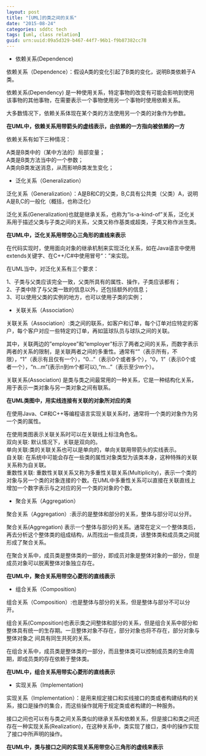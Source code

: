 ```yaml
---
layout: post
title: "[UML]的类之间的关系"
date: "2015-08-24"
categories: sddtc tech
tags: [uml, class relation]
guid: urn:uuid:09a5d329-b467-44f7-96b1-f9b87382cc78
---
```


* 依赖关系(Dependence)  

依赖关系（Dependence）：假设A类的变化引起了B类的变化，说明B类依赖于A类。  

依赖关系(Dependency) 是一种使用关系，特定事物的改变有可能会影响到使用该事物的其他事物，在需要表示一个事物使用另一个事物时使用依赖关系。  

大多数情况下，依赖关系体现在某个类的方法使用另一个类的对象作为参数。

**在UML中，依赖关系用带箭头的虚线表示，由依赖的一方指向被依赖的一方**


依赖关系有如下三种情况：

A类是B类中的（某中方法的）局部变量；  
A类是B类方法当中的一个参数；  
A类向B类发送消息，从而影响B类发生变化；  

* 泛化关系（Generalization）  

泛化关系（Generalization）：A是B和C的父类，B,C具有公共类（父类）A，说明A是B,C的一般化（概括，也称泛化）  

泛化关系(Generalization)也就是继承关系，也称为“is-a-kind-of”关系，泛化关系用于描述父类与子类之间的关系，父类又称作基类或超类，子类又称作派生类。  

**在UML中，泛化关系用带空心三角形的直线来表示**  

在代码实现时，使用面向对象的继承机制来实现泛化关系，如在Java语言中使用extends关键字、在C++/C#中使用冒号“：”来实现。

在UML当中，对泛化关系有三个要求：

1、子类与父类应该完全一致，父类所具有的属性、操作，子类应该都有；  
2、子类中除了与父类一致的信息以外，还包括额外的信息；  
3、可以使用父类的实例的地方，也可以使用子类的实例；  

* 关联关系（Association）  

关联关系（Association）:类之间的联系，如客户和订单，每个订单对应特定的客户，每个客户对应一些特定的订单，再如篮球队员与球队之间的关联。  

其中，关联两边的”employee”和“employer”标示了两者之间的关系，而数字表示两者的关系的限制，是关联两者之间的多重性。通常有“”（表示所有，不限），“1”（表示有且仅有一个），“0…”（表示0个或者多个），“0，1”（表示0个或者一个），“n…m”(表示n到m个都可以),“m…”（表示至少m个）。  

关联关系(Association) 是类与类之间最常用的一种关系，它是一种结构化关系，用于表示一类对象与另一类对象之间有联系。  

**在UML类图中，用实线连接有关联的对象所对应的类**  

在使用Java、C#和C++等编程语言实现关联关系时，通常将一个类的对象作为另一个类的属性。

在使用类图表示关联关系时可以在关联线上标注角色名。  
双向关联: 默认情况下，关联是双向的。  
单向关联:类的关联关系也可以是单向的，单向关联用带箭头的实线表示。  
自关联: 在系统中可能会存在一些类的属性对象类型为该类本身，这种特殊的关联关系称为自关联。  
重数性关联: 重数性关联关系又称为多重性关联关系(Multiplicity)，表示一个类的对象与另一个类的对象连接的个数。在UML中多重性关系可以直接在关联直线上增加一个数字表示与之对应的另一个类的对象的个数。  

* 聚合关系（Aggregation）  

聚合关系（Aggregation）:表示的是整体和部分的关系，整体与部分可以分开。  

聚合关系(Aggregation) 表示一个整体与部分的关系。通常在定义一个整体类后，再去分析这个整体类的组成结构，从而找出一些成员类，该整体类和成员类之间就形成了聚合关系。

在聚合关系中，成员类是整体类的一部分，即成员对象是整体对象的一部分，但是成员对象可以脱离整体对象独立存在。  

**在UML中，聚合关系用带空心菱形的直线表示**  

* 组合关系（Composition）  

组合关系（Composition）:也是整体与部分的关系，但是整体与部分不可以分开。  

组合关系(Composition)也表示类之间整体和部分的关系，但是组合关系中部分和整体具有统一的生存期。一旦整体对象不存在，部分对象也将不存在，部分对象与整体对象之 间具有同生共死的关系。

在组合关系中，成员类是整体类的一部分，而且整体类可以控制成员类的生命周期，即成员类的存在依赖于整体类。  

**在UML中，组合关系用带实心菱形的直线表示**  

* 实现关系（Implementation)  

实现关系（Implementation）：是用来规定接口和实线接口的类或者构建结构的关系，接口是操作的集合，而这些操作就用于规定类或者构建的一种服务。  

接口之间也可以有与类之间关系类似的继承关系和依赖关系，但是接口和类之间还存在一种实现关系(Realization)，在这种关系中，类实现了接口，类中的操作实现了接口中所声明的操作。  

**在UML中，类与接口之间的实现关系用带空心三角形的虚线来表示**
